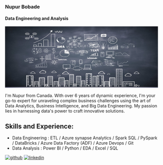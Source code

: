 ### Nupur Bobade 
#### Data Engineering and Analysis
![Data Engineering and Analysis](https://github.com/nprbbd86/nupurbobade/blob/main/image1.jpg)

I'm Nupur from Canada. With over 6 years of dynamic experience, I'm your go-to expert for unraveling complex business challenges using the art of Data Analytics, Business Intelligence, and Big Data Engineering. My passion lies in harnessing data's power to craft innovative solutions.

## Skills and Experience: 
* Data Engineering : ETL / Azure synapse Analytics / Spark SQL / PySpark / DataBricks / Azure Data Factory (ADF) / Azure Devops / Git
* Data Analysis : Power BI / Python / EDA / Excel / SQL


[<img src='https://cdn.jsdelivr.net/npm/simple-icons@3.0.1/icons/github.svg' alt='github' height='40'>](https://github.com/nprbbd86)  [<img src='https://cdn.jsdelivr.net/npm/simple-icons@3.0.1/icons/linkedin.svg' alt='linkedin' height='40'>](https://www.linkedin.com/in/nupurbobade/)  




